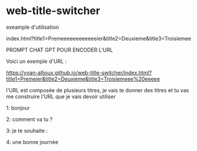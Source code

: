 # web-title-switcher
 
exeample d'utilisation

index.html?title1=Premeeeeeeeeeeeeier&title2=Deuxieme&title3=Troisiemee


PROMPT CHAT GPT POUR ENCODER L'URL


Voici un exemple d'URL : 

https://yvan-allioux.github.io/web-title-switcher/index.html?title1=Premeier&title2=Deuxieme&title3=Troisiemeee%20eeeee

l'URL est composée de plusieurs titres, je vais te donner des titres et tu vas me construire l'URL que je vais devoir utiliser

1:
bonjour

2:
comment va tu ?

3:
je te souhaite :

4:
une bonne journée

